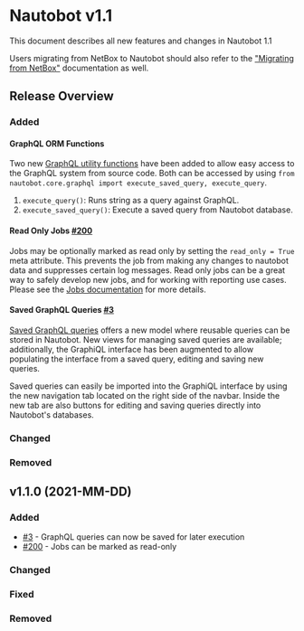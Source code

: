# Nautobot v1.1

This document describes all new features and changes in Nautobot 1.1

Users migrating from NetBox to Nautobot should also refer to the ["Migrating from NetBox"](../installation/migrating-from-netbox.md) documentation as well.

## Release Overview

### Added

#### GraphQL ORM Functions

Two new [GraphQL utility functions](../plugins/development.md) have been added to allow easy access to the GraphQL system from source code. Both can be accessed by using `from nautobot.core.graphql import execute_saved_query, execute_query`.

1) `execute_query()`: Runs string as a query against GraphQL.
2) `execute_saved_query()`: Execute a saved query from Nautobot database.

#### Read Only Jobs [#200](https://github.com/nautobot/nautobot/issues/200)

Jobs may be optionally marked as read only by setting the `read_only = True` meta attribute. This prevents the job from making any changes to nautobot data and suppresses certain log messages. Read only jobs can be a great way to safely develop new jobs, and for working with reporting use cases. Please see the [Jobs documentation](https://nautobot.readthedocs.io/en/latest/additional-features/jobs/) for more details.

#### Saved GraphQL Queries [#3](https://github.com/nautobot/nautobot/issues/3)

[Saved GraphQL queries](../additional-features/graphql.md#saved-queries) offers a new model where reusable queries can be stored in Nautobot. New views for managing saved queries are available; additionally, the GraphiQL interface has been augmented to allow populating the interface from a saved query, editing and saving new queries.

Saved queries can easily be imported into the GraphiQL interface by using the new navigation tab located on the right side of the navbar. Inside the new tab are also buttons for editing and saving queries directly into Nautobot's databases.

### Changed

### Removed


## v1.1.0 (2021-MM-DD)

### Added

- [#3](https://github.com/nautobot/nautobot/issues/3) - GraphQL queries can now be saved for later execution
- [#200](https://github.com/nautobot/nautobot/issues/200) - Jobs can be marked as read-only

### Changed

### Fixed

### Removed
